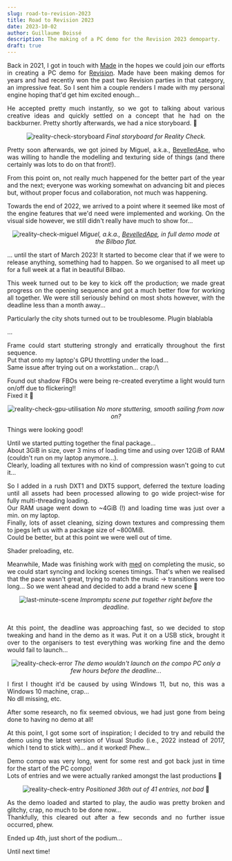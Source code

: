 ```yaml
---
slug: road-to-revision-2023
title: Road to Revision 2023
date: 2023-10-02
author: Guillaume Boissé
description: The making of a PC demo for the Revision 2023 demoparty.
draft: true
---
```


<div style="text-align: justify">

Back in 2021, I got in touch with [Made](https://www.pouet.net/user.php?who=98709) in the hopes we could join our efforts in creating a PC demo for [Revision](https://2023.revision-party.net/).
Made have been making demos for years and had recently won the past two Revision parties in that category, an impressive feat.
So I sent him a couple renders I made with my personal engine hoping that'd get him excited enough...

<!--I had started turning my personal graphics engine into a "demoengine" about two years earlier with the aim of releasing demoscene productions.-->

<!--
Got in touch with Made who had won the last two revisions in hope that...\
Positive reaction :slightly_smiling_face: and he soon proposed some concept idea.
-->

He accepted pretty much instantly, so we got to talking about various creative ideas and quickly settled on a concept that he had on the backburner.
Pretty shortly afterwards, we had a nice storyboard. :slightly_smiling_face:

<!--He soon came up with some concept ideas and after some initial discussions, we settled on one.
We soon had a storyboard ready...-->

<div style="text-align: center;">

![reality-check-storyboard](/reality-check-storyboard.png)
*Final storyboard for Reality Check.*

</div>

Pretty soon afterwards, we got joined by Miguel, a.k.a., [BevelledApe](https://www.pouet.net/user.php?who=106515), who was willing to handle the modelling and texturing side of things (and there certainly was lots to do on that front!).

From this point on, not really much happened for the better part of the year and the next; everyone was working somewhat on advancing bit and pieces but, without proper focus and collaboration, not much was happening.

Towards the end of 2022, we arrived to a point where it seemed like most of the engine features that we'd need were implemented and working.
On the visual side however, we still didn't really have much to show for...

<!--It became clear blablabla, so in March 2023 we organised a trip to Bilbao, got a lot done, and got a good working/collaboration rythm.-->

<div style="text-align: center;">

![reality-check-miguel](/reality-check-miguel.jpg)
*Miguel, a.k.a., [BevelledApe](https://www.pouet.net/user.php?who=106515), in full demo mode at the Bilbao flat.*

</div>

... until the start of March 2023!
It started to become clear that if we were to release anything, something had to happen.
So we organised to all meet up for a full week at a flat in beautiful Bilbao.

This week turned out to be key to kick off the production; we made great progress on the opening sequence and got a much better flow for working all together.
We were still seriously behind on most shots however, with the deadline less than a month away...

Particularly the city shots turned out to be troublesome.
Plugin blablabla

...

Frame could start stuttering strongly and erratically throughout the first sequence.\
Put that onto my laptop's GPU throttling under the load...\
Same issue after trying out on a workstation... crap:/\

Found out shadow FBOs were being re-created everytime a light would turn on/off due to flickering!!\
Fixed it :slightly_smiling_face:

<div style="text-align: center;">

![reality-check-gpu-utilisation](/reality-check-gpu-utilisation.jpg)
*No more stuttering, smooth sailing from now on?*

</div>

Things were looking good!

Until we started putting together the final package...\
About 3GiB in size, over 3 mins of loading time and using over 12GiB of RAM (couldn't run on my laptop anymore...).\
Clearly, loading all textures with no kind of compression wasn't going to cut it...

So I added in a rush DXT1 and DXT5 support, deferred the texture loading until all assets had been processed allowing to go wide project-wise for fully multi-threading loading.\
Our RAM usage went down to ~4GiB (!) and loading time was just over a min. on my laptop.\
Finally, lots of asset cleaning, sizing down textures and compressing them to jpegs left us with a package size of ~800MiB.\
Could be better, but at this point we were well out of time.

Shader preloading, etc.

Meanwhile, Made was finishing work with [med](https://www.pouet.net/user.php?who=288) on completing the music, so we could start syncing and locking scenes timings.
That's when we realised that the pace wasn't great, trying to match the music -> transitions were too long...
So we went ahead and decided to add a brand new scene :slightly_smiling_face:

<div style="text-align: center;">

![last-minute-scene](/last-minute-scene.jpg)
*Impromptu scene put together right before the deadline.*

</div>

\
At this point, the deadline was approaching fast, so we decided to stop tweaking and hand in the demo as it was.
Put it on a USB stick, brought it over to the organisers to test everything was working fine and the demo would fail to launch...

<div style="text-align: center;">

![reality-check-error](/reality-check-error.jpg)
*The demo wouldn't launch on the compo PC only a few hours before the deadline...*

</div>

I first I thought it'd be caused by using Windows 11, but no, this was a Windows 10 machine, crap...\
No dll missing, etc.

After some research, no fix seemed obvious, we had just gone from being done to having no demo at all!

At this point, I got some sort of inspiration;
I decided to try and rebuild the demo using the latest version of Visual Studio (i.e., 2022 instead of 2017, which I tend to stick with)... and it worked!
Phew...
<!--the magic happened, the demo loaded fine and played all the way through with no issue!-->

Demo compo was very long, went for some rest and got back just in time for the start of the PC compo!\
Lots of entries and we were actually ranked amongst the last productions :slightly_smiling_face:

<div style="text-align: center;">

![reality-check-entry](/reality-check-entry.jpg)
*Positioned 36th out of 41 entries, not bad* :slightly_smiling_face:

</div>

As the demo loaded and started to play, the audio was pretty broken and glitchy, crap, no much to be done now...\
Thankfully, this cleared out after a few seconds and no further issue occurred, phew.

Ended up 4th, just short of the podium...

Until next time!

</div>
